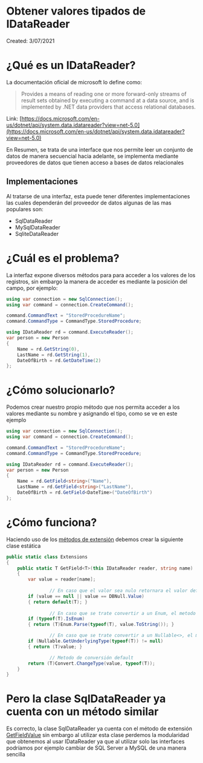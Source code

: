 # Obtener valores tipados de IDataReader

Created: 3/07/2021

# ¿Qué es un IDataReader?

La documentación oficial de microsoft lo define como:

> Provides a means of reading one or more forward-only streams of result sets obtained by executing a command at a data source, and is implemented by .NET data providers that access relational databases.

Link: [https://docs.microsoft.com/en-us/dotnet/api/system.data.idatareader?view=net-5.0](https://docs.microsoft.com/en-us/dotnet/api/system.data.idatareader?view=net-5.0)

En Resumen, se trata de una interface que nos permite leer un conjunto de datos de manera secuencial hacia adelante, se implementa mediante proveedores de datos que tienen acceso a bases de datos relacionales

## Implementaciones

Al tratarse de una interfaz, esta puede tener diferentes implementaciones las cuales dependerán del proveedor de datos algunas de las mas populares son:

- SqlDataReader
- MySqlDataReader
- SqliteDataReader

# ¿Cuál es el problema?

La interfaz expone diversos métodos para para acceder a los valores de los registros, sin embargo la manera de acceder es mediante la posición del campo, por ejemplo:

```csharp
using var connection = new SqlConnection();
using var command = connection.CreateCommand();

command.CommandText = "StoredProcedureName";
command.CommandType = CommandType.StoredProcedure;

using IDataReader rd = command.ExecuteReader();
var person = new Person
{
    Name = rd.GetString(0),
    LastName = rd.GetString(1),
    DateOfBirth = rd.GetDateTime(2)
};
```

# ¿Cómo solucionarlo?

Podemos crear nuestro propio método que nos permita acceder a los valores mediante su nombre y asignando el tipo, como se ve en este ejemplo

```csharp
using var connection = new SqlConnection();
using var command = connection.CreateCommand();

command.CommandText = "StoredProcedureName";
command.CommandType = CommandType.StoredProcedure;

using IDataReader rd = command.ExecuteReader();
var person = new Person
{
    Name = rd.GetField<string>("Name"),
    LastName = rd.GetField<string>("LastName"),
    DateOfBirth = rd.GetField<DateTime>("DateOfBirth")
};
```

# ¿Cómo funciona?

Haciendo uso de los [métodos de extensión](https://docs.microsoft.com/en-us/dotnet/csharp/programming-guide/classes-and-structs/extension-methods) debemos crear la siguiente clase estática

```csharp
public static class Extensions 
{
    public static T GetField<T>(this IDataReader reader, string name)
    {
        var value = reader[name];
				
				// En caso que el valor sea nulo retornara el valor default del tipo
        if (value == null || value == DBNull.Value)
        { return default(T); }
				
				// En caso que se trate convertir a un Enum, el metodo de coversion es diferente
        if (typeof(T).IsEnum)
        { return (T)Enum.Parse(typeof(T), value.ToString()); }

				// En caso que se trate convertir a un Nullable<>, el metodo de coversion es diferente
        if (Nullable.GetUnderlyingType(typeof(T)) != null)
        { return (T)value; }

				// Metodo de conversión default
        return (T)Convert.ChangeType(value, typeof(T));
    }
}
```

# Pero la clase SqlDataReader ya cuenta con un método similar

Es correcto, la clase SqlDataReader ya cuenta con el método de extensión [GetFieldValue](https://docs.microsoft.com/es-es/dotnet/api/system.data.sqlclient.sqldatareader.getfieldvalue?view=dotnet-plat-ext-5.0) sin embargo al utilizar esta clase perdemos la modularidad que obtenemos al usar IDataReader ya que al utilizar solo las interfaces podríamos por ejemplo cambiar de SQL Server a MySQL de una manera sencilla